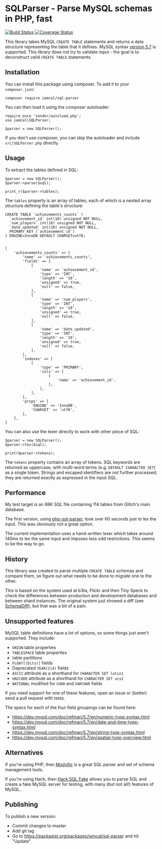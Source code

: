 # SQLParser - Parse MySQL schemas in PHP, fast

[![Build Status](https://github.com/iamcal/SQLParser/actions/workflows/php.yml/badge.svg)](https://github.com/iamcal/SQLParser/actions)
[![Coverage Status](https://coveralls.io/repos/github/iamcal/SQLParser/badge.svg?branch=master)](https://coveralls.io/github/iamcal/SQLParser?branch=master)

This library takes MySQL `CREATE TABLE` statements and returns a data structure representing the table that it defines.
MySQL syntax [version 5.7](https://dev.mysql.com/doc/refman/5.7/en/create-table.html) is supported.
This library does not try to validate input - the goal is to deconstruct valid `CREATE TABLE` statements.


## Installation

You can install this package using composer. To add it to your `composer.json`:

    composer require iamcal/sql-parser

You can then load it using the composer autoloader:

    require_once 'vendor/autoload.php';
    use iamcal\SQLParser;

    $parser = new SQLParser();

If you don't use composer, you can skip the autoloader and include `src/SQLParser.php` directly.


## Usage

To extract the tables defined in SQL:

    $parser = new SQLParser();
    $parser->parse($sql);

    print_r($parser->tables);

The `tables` property is an array of tables, each of which is a nested array structure defining the 
table's structure:

	CREATE TABLE `achievements_counts` (
	  `achievement_id` int(10) unsigned NOT NULL,
	  `num_players` int(10) unsigned NOT NULL,
	  `date_updated` int(10) unsigned NOT NULL,
	  PRIMARY KEY (`achievement_id`)
	) ENGINE=InnoDB DEFAULT CHARSET=utf8;


	[
		'achievements_counts' => [
			'name' => 'achievements_counts',
			'fields' => [
				[
					'name' => 'achievement_id',
					'type' => 'INT',
					'length' => '10',
					'unsigned' => true,
					'null' => false,
				],
				[
					'name' => 'num_players',
					'type' => 'INT',
					'length' => '10',
					'unsigned' => true,
					'null' => false,
				],
				[
					'name' => 'date_updated',
					'type' => 'INT',
					'length' => '10',
					'unsigned' => true,
					'null' => false,
				],
			],
			'indexes' => [
				[
					'type' => 'PRIMARY',
					'cols' => [
						[
							'name' => 'achievement_id',
						],
					],
				],
			],
			'props' => [
				'ENGINE' => 'InnoDB',
				'CHARSET' => 'utf8',
			],
		],
	]

You can also use the lexer directly to work with other piece of SQL:

    $parser = new SQLParser();
    $parser->lex($sql);

    print($parser->tokens);

The `tokens` property contains an array of tokens. SQL keywords are returned as uppercase, 
with multi-word terms (e.g. `DEFAULT CHARACTER SET`) as a single token. Strings and escaped
identifiers are not further processed; they are returned exactly as expressed in the input SQL.


## Performance

My test target is an 88K SQL file containing 114 tables from Glitch's main database.

The first version, using [php-sql-parser](http://code.google.com/p/php-sql-parser/), took over 60
seconds just to lex the input. This was obviously not a great option.

The current implementation uses a hand-written lexer which takes around 140ms to lex the same
input and imposes less odd restrictions. This seems to be the way to go.


## History

This library was created to parse multiple `CREATE TABLE` schemas and compare them, so
figure out what needs to be done to migrate one to the other.

This is based on the system used at b3ta, Flickr and then Tiny Speck to check the differences
between production and development databases and between shard instances. The original system 
just showed a diff (see [SchemaDiff](https://github.com/iamcal/SchemaDiff)), but that was a bit
of a pain.


## Unsupported features

MySQL table definitions have a *lot* of options, so some things just aren't supported. They include:

* `UNION` table properties
* `TABLESPACE` table properties
* table partitions
* `FLOAT[(bits)]` fields
* Deprecated `YEAR(2|4)` fields
* `ASCII` attribute as a shorthand for `CHARACTER SET latin1`
* `UNICODE` attribute as a shorthand for `CHARACTER SET ucs2`
* `NATIONAL` modified for `CHAR` and `VARCHAR` fields

If you need support for one of these features, open an issue or (better) send a pull request with tests.

The specs for each of the four field groupings can be found here:
* https://dev.mysql.com/doc/refman/5.7/en/numeric-type-syntax.html
* https://dev.mysql.com/doc/refman/5.7/en/date-and-time-type-syntax.html
* https://dev.mysql.com/doc/refman/5.7/en/string-type-syntax.html
* https://dev.mysql.com/doc/refman/5.7/en/spatial-type-overview.html


## Alternatives

If you're using PHP, then [Modyllic](https://github.com/onlinebuddies/modyllic) is a great SQL parser and set of schema management tools.

If you're using Hack, then [Hack SQL Fake](https://github.com/slackhq/hack-sql-fake) allows you to parse SQL and create a fake MySQL
server for testing, with many (but not all!) features of MySQL.


## Publishing

To publish a new version:

* Commit changes to master
* Add git tag
* Go to https://packagist.org/packages/iamcal/sql-parser and hit "Update"
